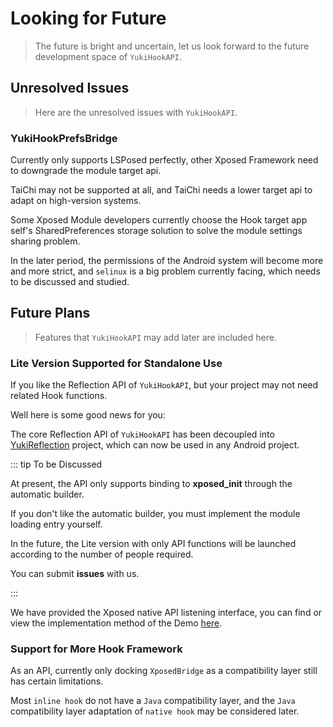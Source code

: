 # Looking for Future

> The future is bright and uncertain, let us look forward to the future development space of `YukiHookAPI`.

## Unresolved Issues

> Here are the unresolved issues with `YukiHookAPI`.

### YukiHookPrefsBridge

Currently only supports LSPosed perfectly, other Xposed Framework need to downgrade the module target api.

TaiChi may not be supported at all, and TaiChi needs a lower target api to adapt on high-version systems.

Some Xposed Module developers currently choose the Hook target app self's SharedPreferences storage solution to solve the module settings sharing problem.

In the later period, the permissions of the Android system will become more and more strict, and `selinux` is a big problem currently facing, which needs to be discussed and studied.

## Future Plans

> Features that `YukiHookAPI` may add later are included here.

### Lite Version Supported for Standalone Use

If you like the Reflection API of `YukiHookAPI`, but your project may not need related Hook functions.

Well here is some good news for you:

The core Reflection API of `YukiHookAPI` has been decoupled into [YukiReflection](https://github.com/fankes/YukiReflection) project, which can now be used in any Android project.

::: tip To be Discussed

At present, the API only supports binding to **xposed_init** through the automatic builder.

If you don't like the automatic builder, you must implement the module loading entry yourself.

In the future, the Lite version with only API functions will be launched according to the number of people required.

You can submit **issues** with us.

:::

We have provided the Xposed native API listening interface, you can find or view the implementation method of the Demo [here](../config/xposed-using#native-xposed-api-events).

### Support for More Hook Framework

As an API, currently only docking `XposedBridge` as a compatibility layer still has certain limitations.

Most `inline hook` do not have a `Java` compatibility layer, and the `Java` compatibility layer adaptation of `native hook` may be considered later.